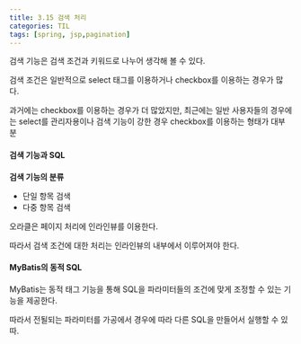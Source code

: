```yaml
---
title: 3.15 검색 처리
categories: TIL
tags: [spring, jsp,pagination]
---
```








검색 기능은 검색 조건과 키워드로 나누어 생각해 볼 수 있다.

검색 조건은 일반적으로 select 태그를 이용하거나 checkbox를 이용하는 경우가 많다.

과거에는 checkbox를 이용하는 경우가 더 많았지만, 최근에는 일반 사용자들의 경우에는 select를 관리자용이나 검색 기능이 강한 경우 checkbox를 이용하는 형태가 대부분



#### 검색 기능과 SQL

**검색 기능의 분류**

* 단일 항목 검색
* 다중 항목 검색



오라클은 페이지 처리에 인라인뷰를 이용한다.

따라서 검색 조건에 대한 처리는 인라인뷰의 내부에서 이루어져야 한다.



#### MyBatis의 동적 SQL

MyBatis는 동적 태그 기능을 통해 SQL을 파라미터들의 조건에 맞게 조정할 수 있는 기능을 제공한다.

따라서 전될되는 파라미터를 가공에서 경우에 따라 다른 SQL을 만들어서 실행할 수 있따.